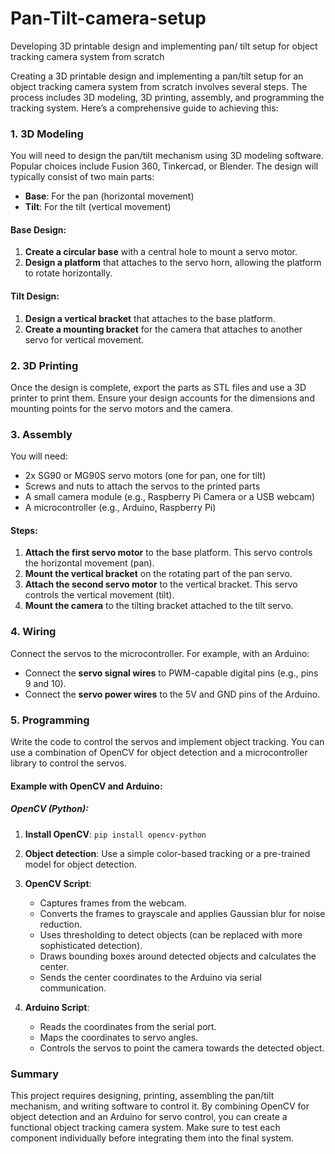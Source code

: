 # **Pan-Tilt-camera-setup**


Developing 3D printable design and implementing pan/ tilt setup for object tracking camera system from scratch


Creating a 3D printable design and implementing a pan/tilt setup for an object tracking camera system from scratch involves several steps. The process includes 3D modeling, 3D printing, assembly, and programming the tracking system. Here’s a comprehensive guide to achieving this:

### 1. 3D Modeling

You will need to design the pan/tilt mechanism using 3D modeling software. Popular choices include Fusion 360, Tinkercad, or Blender. The design will typically consist of two main parts:
- **Base**: For the pan (horizontal movement)
- **Tilt**: For the tilt (vertical movement)

#### Base Design:
1. **Create a circular base** with a central hole to mount a servo motor.
2. **Design a platform** that attaches to the servo horn, allowing the platform to rotate horizontally.

#### Tilt Design:
1. **Design a vertical bracket** that attaches to the base platform.
2. **Create a mounting bracket** for the camera that attaches to another servo for vertical movement.

### 2. 3D Printing

Once the design is complete, export the parts as STL files and use a 3D printer to print them. Ensure your design accounts for the dimensions and mounting points for the servo motors and the camera.

### 3. Assembly

You will need:
- 2x SG90 or MG90S servo motors (one for pan, one for tilt)
- Screws and nuts to attach the servos to the printed parts
- A small camera module (e.g., Raspberry Pi Camera or a USB webcam)
- A microcontroller (e.g., Arduino, Raspberry Pi)

#### Steps:
1. **Attach the first servo motor** to the base platform. This servo controls the horizontal movement (pan).
2. **Mount the vertical bracket** on the rotating part of the pan servo.
3. **Attach the second servo motor** to the vertical bracket. This servo controls the vertical movement (tilt).
4. **Mount the camera** to the tilting bracket attached to the tilt servo.

### 4. Wiring

Connect the servos to the microcontroller. For example, with an Arduino:
- Connect the **servo signal wires** to PWM-capable digital pins (e.g., pins 9 and 10).
- Connect the **servo power wires** to the 5V and GND pins of the Arduino.

### 5. Programming

Write the code to control the servos and implement object tracking. You can use a combination of OpenCV for object detection and a microcontroller library to control the servos.

#### Example with OpenCV and Arduino:

##### OpenCV (Python):
1. **Install OpenCV**: `pip install opencv-python`
2. **Object detection**: Use a simple color-based tracking or a pre-trained model for object detection.



1. **OpenCV Script**:
   - Captures frames from the webcam.
   - Converts the frames to grayscale and applies Gaussian blur for noise reduction.
   - Uses thresholding to detect objects (can be replaced with more sophisticated detection).
   - Draws bounding boxes around detected objects and calculates the center.
   - Sends the center coordinates to the Arduino via serial communication.

2. **Arduino Script**:
   - Reads the coordinates from the serial port.
   - Maps the coordinates to servo angles.
   - Controls the servos to point the camera towards the detected object.

### Summary
This project requires designing, printing, assembling the pan/tilt mechanism, and writing software to control it. By combining OpenCV for object detection and an Arduino for servo control, you can create a functional object tracking camera system. Make sure to test each component individually before integrating them into the final system.
